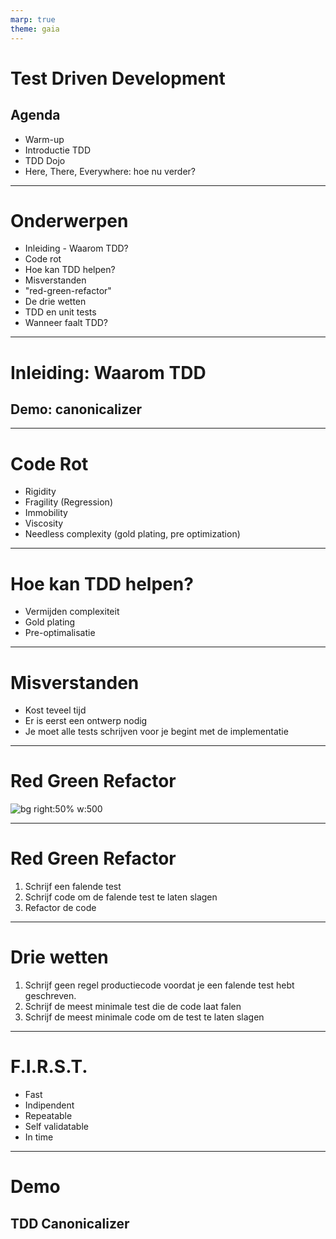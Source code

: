 ```yaml
---
marp: true
theme: gaia
---
```

<!-- _class: lead-->
# Test Driven Development
## Agenda

- Warm-up
- Introductie TDD
- TDD Dojo
- Here, There, Everywhere: hoe nu verder?

---
<!-- _class: lead-->
# Onderwerpen

- Inleiding - Waarom TDD?   
- Code rot
- Hoe kan TDD helpen?
- Misverstanden
- "red-green-refactor"
- De drie wetten
- TDD en unit tests
- Wanneer faalt TDD?


---
<!-- _class: lead-->
# Inleiding: Waarom TDD
## Demo: canonicalizer
---
# Code Rot

- Rigidity
- Fragility (Regression)
- Immobility
- Viscosity
- Needless complexity (gold plating, pre optimization)

---
# Hoe kan TDD helpen?

- Vermijden complexiteit
- Gold plating
- Pre-optimalisatie
---

# Misverstanden

- Kost teveel tijd
- Er is eerst een ontwerp nodig
- Je moet alle tests schrijven voor je begint met de implementatie
---
# Red Green Refactor
![bg right:50% w:500](https://external-content.duckduckgo.com/iu/?u=https%3A%2F%2Fwww.xeridia.com%2Fsites%2Fdefault%2Ffiles%2Fcontenidos%2Fblog%2Ftest-driven-development.png&f=1&nofb=1&ipt=60664d009227b908755c3e658214c61355edc71bbb3a59df85166b071fc1fcce&ipo=images)

---
# Red Green Refactor

1. Schrijf een falende test
2. Schrijf code om de falende test te laten slagen
3. Refactor de code

--- 
# Drie wetten

1. Schrijf geen regel productiecode voordat je een falende test hebt geschreven.
2. Schrijf de meest minimale test die de code laat falen
3. Schrijf de meest minimale code om de test te laten slagen

---
# F.I.R.S.T.

- Fast
- Indipendent
- Repeatable
- Self validatable
- In time

---
<!-- _class: lead-->
# Demo
## TDD Canonicalizer